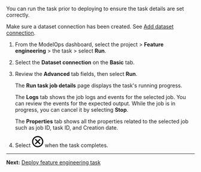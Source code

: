 You can run the task prior to deploying to ensure the task details are set correctly.

Make sure a dataset connection has been created. See [Add dataset connection](vpe1725389258480.md).

1.  From the ModelOps dashboard, select the project > **Feature engineering** > the task > select **Run**.


1.  Select the **Dataset connection** on the **Basic** tab.


1.  Review the **Advanced** tab fields, then select **Run**.

    The **Run task job details** page displays the task's running progress.

    The **Logs** tab shows the job logs and events for the selected job. You can review the events for the expected output. While the job is in progress, you can cancel it by selecting **Stop**.

    The **Properties** tab shows all the properties related to the selected job such as job ID, task ID, and Creation date.


1.  Select ![Close icon](Images/teg1680569591203.svg) when the task completes.


---

**Next:** [Deploy feature engineering task](kpk1732657235913.md)

